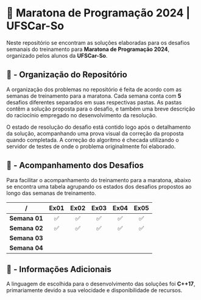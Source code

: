 # 🦉 Maratona de Programação 2024 | UFSCar-So

Neste repositório se encontram as soluções elaboradas para os desafios semanais do treinamento para **Maratona de Programação 2024**, organizado pelos alunos da **UFSCar-So**.

## 📒 - Organização do Repositório

A organização dos problemas no repositório é feita de acordo com as semanas de treinamento para a maratona. Cada semana conta com **5** desafios diferentes separados em suas respectivas pastas. As pastas contêm a solução proposta para o desafio, e também uma breve descrição do raciocínio empregado no desenvolvimento da resolução. 

O estado de resolução do desafio está contido logo após o detalhamento da solução, acompanhando uma prova visual da correção da proposta quando completada. A correção do algoritmo é checada utilizando o servidor de testes de onde o problema originalmente foi elaborado.


## 📍 - Acompanhamento dos Desafios

Para facilitar o acompanhamento do treinamento para a maratona, abaixo se encontra uma tabela agrupando os estados dos desafios propostos ao longo das semanas de treinamento.


|     /     | Ex01 | Ex02 | Ex03 | Ex04 | Ex05 |
|:---------:|:----:|:----:|:----:|:----:|:----:|
| **Semana 01** |  ✅  |  ✅  |  ✅  |  ✅  |  ✅  |
| **Semana 02** |  ✅  |  ✅  |  ✅  |  ✅  |  ✅  |
| **Semana 03** |      |      |      |      |      |
| **Semana 04** |      |      |      |      |      |

## 📑 - Informações Adicionais

A linguagem de escolhida para o desenvolvimento das soluções foi **C++17**, primariamente devido a sua velocidade e disponibilidade de recursos.